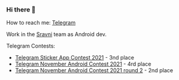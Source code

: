 ### Hi there 👋

How to reach me: [Telegram](https://t.me/Aslanisl)

Work in the [Sravni](https://www.sravni.ru/) team as Android dev. 

Telegram Contests:

+ [Telegram Sticker App Contest 2021](https://contest.com/sticker-app/entry2935) - 3nd place
+ [Telegram November Android Contest 2021](https://contest.com/android-nov2021/entry4010) - 4rd place
+ [Telegram November Android Contest 2021 round 2](https://contest.com/android-nov2021-r2/entry4051) - 2nd place
